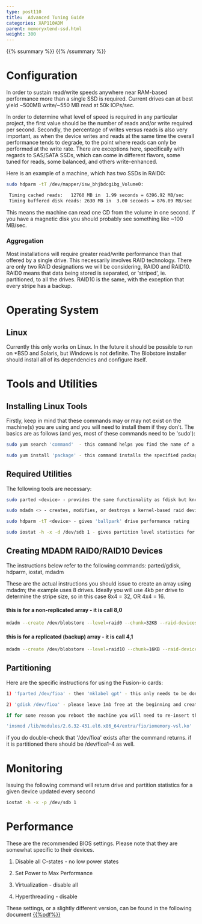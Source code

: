 ```yaml
---
type: post110
title:  Advanced Tuning Guide
categories: XAP110ADM
parent: memoryxtend-ssd.html
weight: 300
---
```



{{% ssummary %}}  {{% /ssummary %}}



# Configuration


In order to sustain read/write speeds anywhere near RAM-based performance more than a single SSD is required. Current drives can at best yield ~500MB write/~550 MB read at 50k IOPs/sec.


In order to determine what level of speed is required in any particular project, the first value should be the number of reads and/or write required per second. Secondly, the percentage of writes versus reads is also very important, as when the device writes and reads at the same time the overall performance tends to degrade, to the point where reads can only be performed at the write rate. There are exceptions here, specifically with regards to SAS/SATA SSDs, which can come in different flavors, some tuned for reads, some balanced, and others write-enhanced.

Here is an example of a machine, which has two SSDs in RAID0:


```bash
sudo hdparm -tT /dev/mapper/isw_bhjbdcgibg_Volume0:

 Timing cached reads:   12760 MB in  1.99 seconds = 6396.92 MB/sec
 Timing buffered disk reads: 2630 MB in  3.00 seconds = 876.09 MB/sec
```

This means the machine can read one CD from the volume in one second. If you have a magnetic disk you should probably see something like ~100 MB/sec.


### Aggregation

Most installations will require greater read/write performance than that offered by a single drive. This necessarily involves RAID technology. There are only two RAID designations we will be considering, RAID0 and RAID10. RAID0 means that data being stored is separated, or 'striped', ie. partitioned, to all the drives. RAID10 is the same, with the exception that every stripe has a backup.



#	Operating System

##	Linux

Currently this only works on Linux. In the future it should be possible to run on *BSD and Solaris, but Windows is not definite. The Blobstore installer should install all of its dependencies and configure itself.


# Tools and Utilities

##	Installing Linux Tools

Firstly, keep in mind that these commands may or may not exist on the machine(s) you are using and you will need to install them if they don't. The basics are as follows (and yes, most of these commands need to be 'sudo'):


```bash
sudo yum search 'command'  - this command helps you find the name of a package that contains certain things, ie. libraries or executables

sudo yum install 'package' - this command installs the specified package
```

##	Required Utilities

The following tools are necessary:


```bash
sudo parted <device> - provides the same functionality as fdisk but knows about GPT

sudo mdadm <> - creates, modifies, or destroys a kernel-based raid device

sudo hdparm -tT <device> - gives 'ballpark' drive performance rating

sudo iostat -h -x -d /dev/sdb 1 - gives partition level statistics for a device, updated every second
```

##	Creating MDADM RAID0/RAID10 Devices

The instructions below refer to the following commands: parted/gdisk, hdparm, iostat, mdadm

These are the actual instructions you should issue to create an array using mdadm; the example uses 8 drives. Ideally you will use 4kb per drive to determine the stripe size, so in this case 8x4 = 32, OR 4x4 = 16.

#### this is for a non-replicated array - it is call 8,0

```bash
mdadm --create /dev/blobstore --level=raid0 --chunk=32KB --raid-devices=8 /dev/sda /dev/sdb /dev/sdc /dev/sdd /dev/sde /dev/sdf /dev/sdg /dev/sdh
```

#### this is for a replicated (backup) array - it is call 4,1

```bash
mdadm --create /dev/blobstore --level=raid10 --chunk=16KB --raid-devices=8 /dev/sda /dev/sdb /dev/sdc /dev/sdd /dev/sde /dev/sdf /dev/sdg /dev/sdh
```

##	Partitioning

Here are the specific instructions for using the Fusion-io cards:


```bash
1) 'fparted /dev/fioa' - then 'mklabel gpt' - this only needs to be done once

2) 'gdisk /dev/fioa' - please leave 1mb free at the beginning and create four primary partitions - i have not installed gdisk yet but willl do so later.

if for some reason you reboot the machine you will need to re-insert the module:

'insmod /lib/modules/2.6.32-431.el6.x86_64/extra/fio/iomemory-vsl.ko'

```

if you do double-check that '/dev/fioa' exists after the command returns. if it is partitioned there should be /dev/fioa1-4 as well.


#	Monitoring

Issuing the following command will return drive and partition statistics for a given device updated every second


```bash
iostat -h -x -p /dev/sdb 1
```

#	Performance

These are the recommended BIOS settings. Please note that they are somewhat specific to their devices.

1) Disable all C-states - no low power states

2) Set Power to Max Performance

3) Virtualization - disable all

4) Hyperthreading - disable

These settings, or a slightly different version, can be found in the following document [{{%pdf%}}](http://www.vmware.com/a/assets/vmmark/pdf/2014-02-18-HP-ProLiantDL580G8.pdf)


